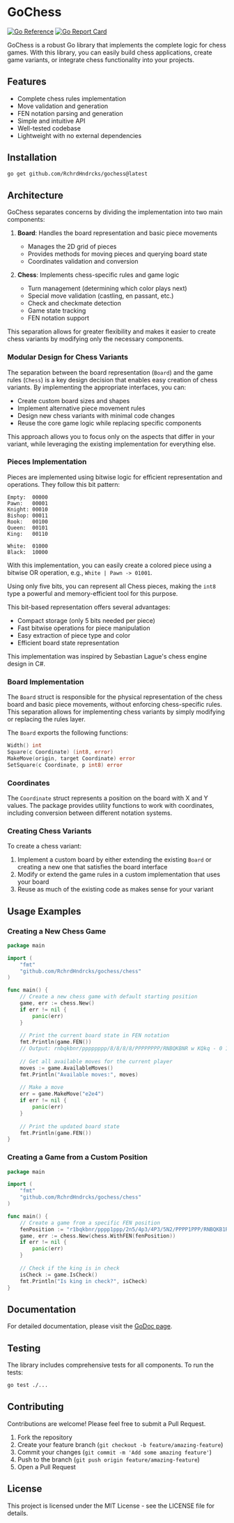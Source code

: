 # GoChess

[![Go Reference](https://pkg.go.dev/badge/github.com/RchrdHndrcks/gochess.svg)](https://pkg.go.dev/github.com/RchrdHndrcks/gochess)
[![Go Report Card](https://goreportcard.com/badge/github.com/RchrdHndrcks/gochess)](https://goreportcard.com/report/github.com/RchrdHndrcks/gochess)

GoChess is a robust Go library that implements the complete logic for chess games. With this library, you can easily build chess applications, create game variants, or integrate chess functionality into your projects.

## Features

- Complete chess rules implementation
- Move validation and generation
- FEN notation parsing and generation
- Simple and intuitive API
- Well-tested codebase
- Lightweight with no external dependencies

## Installation

```bash
go get github.com/RchrdHndrcks/gochess@latest
```

## Architecture

GoChess separates concerns by dividing the implementation into two main components:

1. **Board**: Handles the board representation and basic piece movements
   - Manages the 2D grid of pieces
   - Provides methods for moving pieces and querying board state
   - Coordinates validation and conversion

2. **Chess**: Implements chess-specific rules and game logic
   - Turn management (determining which color plays next)
   - Special move validation (castling, en passant, etc.)
   - Check and checkmate detection
   - Game state tracking
   - FEN notation support

This separation allows for greater flexibility and makes it easier to create chess variants by modifying only the necessary components.

### Modular Design for Chess Variants

The separation between the board representation (`Board`) and the game rules (`Chess`) is a key design decision that enables easy creation of chess variants. By implementing the appropriate interfaces, you can:

- Create custom board sizes and shapes
- Implement alternative piece movement rules
- Design new chess variants with minimal code changes
- Reuse the core game logic while replacing specific components

This approach allows you to focus only on the aspects that differ in your variant, while leveraging the existing implementation for everything else.

### Pieces Implementation

Pieces are implemented using bitwise logic for efficient representation and operations. They follow this bit pattern:

```
Empty:  00000
Pawn:   00001
Knight: 00010
Bishop: 00011
Rook:   00100
Queen:  00101
King:   00110

White:  01000
Black:  10000
```

With this implementation, you can easily create a colored piece using a bitwise OR operation, e.g., `White | Pawn -> 01001`.

Using only five bits, you can represent all Chess pieces, making the `int8` type a powerful and memory-efficient tool for this purpose.

This bit-based representation offers several advantages:
- Compact storage (only 5 bits needed per piece)
- Fast bitwise operations for piece manipulation
- Easy extraction of piece type and color
- Efficient board state representation

This implementation was inspired by Sebastian Lague's chess engine design in C#.

### Board Implementation

The `Board` struct is responsible for the physical representation of the chess board and basic piece movements, without enforcing chess-specific rules. This separation allows for implementing chess variants by simply modifying or replacing the rules layer.

The `Board` exports the following functions:

```go
Width() int
Square(c Coordinate) (int8, error)
MakeMove(origin, target Coordinate) error
SetSquare(c Coordinate, p int8) error
```

### Coordinates

The `Coordinate` struct represents a position on the board with X and Y values. The package provides utility functions to work with coordinates, including conversion between different notation systems.

### Creating Chess Variants

To create a chess variant:

1. Implement a custom board by either extending the existing `Board` or creating a new one that satisfies the board interface
2. Modify or extend the game rules in a custom implementation that uses your board
3. Reuse as much of the existing code as makes sense for your variant

## Usage Examples

### Creating a New Chess Game

```go
package main

import (
	"fmt"
	"github.com/RchrdHndrcks/gochess/chess"
)

func main() {
	// Create a new chess game with default starting position
	game, err := chess.New()
	if err != nil {
		panic(err)
	}
	
	// Print the current board state in FEN notation
	fmt.Println(game.FEN())
	// Output: rnbqkbnr/pppppppp/8/8/8/8/PPPPPPPP/RNBQKBNR w KQkq - 0 1
	
	// Get all available moves for the current player
	moves := game.AvailableMoves()
	fmt.Println("Available moves:", moves)
	
	// Make a move
	err = game.MakeMove("e2e4")
	if err != nil {
		panic(err)
	}
	
	// Print the updated board state
	fmt.Println(game.FEN())
}
```

### Creating a Game from a Custom Position

```go
package main

import (
	"fmt"
	"github.com/RchrdHndrcks/gochess/chess"
)

func main() {
	// Create a game from a specific FEN position
	fenPosition := "r1bqkbnr/pppp1ppp/2n5/4p3/4P3/5N2/PPPP1PPP/RNBQKB1R w KQkq - 2 3"
	game, err := chess.New(chess.WithFEN(fenPosition))
	if err != nil {
		panic(err)
	}
	
	// Check if the king is in check
	isCheck := game.IsCheck()
	fmt.Println("Is king in check?", isCheck)
}
```

## Documentation

For detailed documentation, please visit the [GoDoc page](https://pkg.go.dev/github.com/RchrdHndrcks/gochess).

## Testing

The library includes comprehensive tests for all components. To run the tests:

```bash
go test ./...
```

## Contributing

Contributions are welcome! Please feel free to submit a Pull Request.

1. Fork the repository
2. Create your feature branch (`git checkout -b feature/amazing-feature`)
3. Commit your changes (`git commit -m 'Add some amazing feature'`)
4. Push to the branch (`git push origin feature/amazing-feature`)
5. Open a Pull Request

## License

This project is licensed under the MIT License - see the LICENSE file for details.